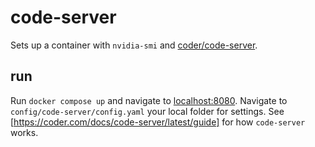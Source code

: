 # code-server
Sets up a container with `nvidia-smi` and [coder/code-server](https://github.com/coder/code-server).

## run
Run `docker compose up` and navigate to [localhost:8080](https://localhost:8080).
Navigate to `config/code-server/config.yaml` your local folder for settings.
See [https://coder.com/docs/code-server/latest/guide] for how `code-server` works.
